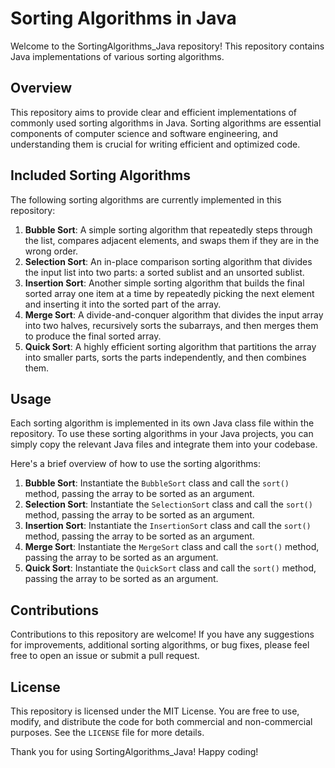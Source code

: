 # Sorting Algorithms in Java

Welcome to the SortingAlgorithms_Java repository! This repository contains Java implementations of various sorting algorithms.

## Overview

This repository aims to provide clear and efficient implementations of commonly used sorting algorithms in Java. Sorting algorithms are essential components of computer science and software engineering, and understanding them is crucial for writing efficient and optimized code.

## Included Sorting Algorithms

The following sorting algorithms are currently implemented in this repository:

1. **Bubble Sort**: A simple sorting algorithm that repeatedly steps through the list, compares adjacent elements, and swaps them if they are in the wrong order.
2. **Selection Sort**: An in-place comparison sorting algorithm that divides the input list into two parts: a sorted sublist and an unsorted sublist.
3. **Insertion Sort**: Another simple sorting algorithm that builds the final sorted array one item at a time by repeatedly picking the next element and inserting it into the sorted part of the array.
4. **Merge Sort**: A divide-and-conquer algorithm that divides the input array into two halves, recursively sorts the subarrays, and then merges them to produce the final sorted array.
5. **Quick Sort**: A highly efficient sorting algorithm that partitions the array into smaller parts, sorts the parts independently, and then combines them.

## Usage

Each sorting algorithm is implemented in its own Java class file within the repository. To use these sorting algorithms in your Java projects, you can simply copy the relevant Java files and integrate them into your codebase.

Here's a brief overview of how to use the sorting algorithms:

1. **Bubble Sort**: Instantiate the `BubbleSort` class and call the `sort()` method, passing the array to be sorted as an argument.
2. **Selection Sort**: Instantiate the `SelectionSort` class and call the `sort()` method, passing the array to be sorted as an argument.
3. **Insertion Sort**: Instantiate the `InsertionSort` class and call the `sort()` method, passing the array to be sorted as an argument.
4. **Merge Sort**: Instantiate the `MergeSort` class and call the `sort()` method, passing the array to be sorted as an argument.
5. **Quick Sort**: Instantiate the `QuickSort` class and call the `sort()` method, passing the array to be sorted as an argument.

## Contributions

Contributions to this repository are welcome! If you have any suggestions for improvements, additional sorting algorithms, or bug fixes, please feel free to open an issue or submit a pull request.

## License

This repository is licensed under the MIT License. You are free to use, modify, and distribute the code for both commercial and non-commercial purposes. See the `LICENSE` file for more details.

Thank you for using SortingAlgorithms_Java! Happy coding! 
